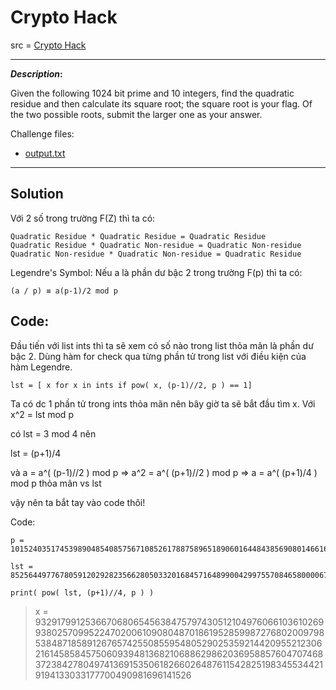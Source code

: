 # Crypto Hack

src = [Crypto Hack](https://cryptohack.org/courses/modular/root1/)

---

**_Description_:**

 Given the following 1024 bit prime and 10 integers, find the quadratic residue and then calculate its square root; the square root is your flag. Of the two possible roots, submit the larger one as your answer.

Challenge files:
  - [output.txt](https://cryptohack.org/static/challenges/output_479698cde19aaa05d9e9dfca460f5443.txt)
---

## Solution

Với 2 số trong trường F(Z) thì ta có: 

    Quadratic Residue * Quadratic Residue = Quadratic Residue
    Quadratic Residue * Quadratic Non-residue = Quadratic Non-residue
    Quadratic Non-residue * Quadratic Non-residue = Quadratic Residue

Legendre's Symbol: Nếu a là phần dư bậc 2 trong trường F(p) thì ta có:

    (a / p) ≡ a(p-1)/2 mod p

## Code:

Đầu tiến với list ints thì ta sẽ xem có số nào trong list thỏa mãn là phần dư bậc 2. Dùng hàm for check qua từng phần tử trong list với điều kiện của hàm Legendre.
    
    lst = [ x for x in ints if pow( x, (p-1)//2, p ) == 1]
Ta có dc 1 phần tử trong ints thỏa mãn nên bây giờ ta sẽ bắt đầu tìm x. Với x^2 = lst mod p


có lst = 3 mod 4 nên 

lst = (p+1)/4

và a = a^( (p-1)//2 ) mod p => a^2 = a^( (p+1)//2 ) mod p => a = a^( (p+1)/4 ) mod p thỏa mãn vs lst

vậy nên ta bắt tay vào code thôi!

Code:

    p = 101524035174539890485408575671085261788758965189060164484385690801466167356667036677932998889725476582421738788500738738503134356158197247473850273565349249573867251280253564698939768700489401960767007716413932851838937641880157263936985954881657889497583485535527613578457628399173971810541670838543309159139
    
    lst = 85256449776780591202928235662805033201684571648990042997557084658000067050672130152734911919581661523957075992761662315262685030115255938352540032297113615687815976039390537716707854569980516690246592112936796917504034711418465442893323439490171095447109457355598873230115172636184525449905022174536414781771
    
    print( pow( lst, (p+1)//4, p ) )

>  x = 93291799125366706806545638475797430512104976066103610269938025709952247020061090804870186195285998727680200979853848718589126765742550855954805290253592144209552123062161458584575060939481368210688629862036958857604707468372384278049741369153506182660264876115428251983455344219194133033177700490981696141526

